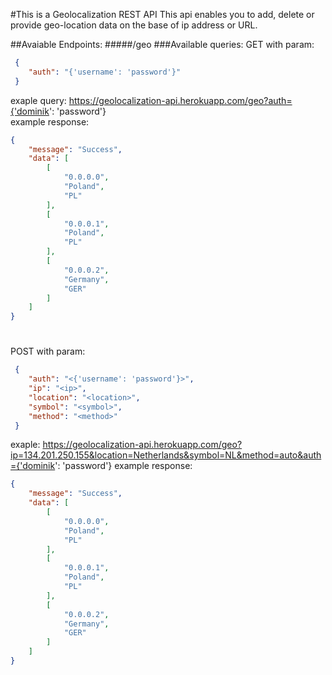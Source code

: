 #This is a Geolocalization REST API
This api enables you to add, delete or provide geo-location data on the base of ip address or URL.

##Avaiable Endpoints:
#####/geo
###Available queries:
GET with param:
```json
 {
    "auth": "{'username': 'password'}"
 }
```
exaple query: https://geolocalization-api.herokuapp.com/geo?auth={'dominik': 'password'}<br>
example response:
```json
{
    "message": "Success",
    "data": [
        [
            "0.0.0.0",
            "Poland",
            "PL"
        ],
        [
            "0.0.0.1",
            "Poland",
            "PL"
        ],
        [
            "0.0.0.2",
            "Germany",
            "GER"
        ]
    ]
}
```
#
POST with param:
```json
 {
    "auth": "<{'username': 'password'}>",
    "ip": "<ip>",
    "location": "<location>",
    "symbol": "<symbol>",
    "method": "<method>"
 }
```
exaple: https://geolocalization-api.herokuapp.com/geo?ip=134.201.250.155&location=Netherlands&symbol=NL&method=auto&auth={'dominik': 'password'}
example response:
```json
{
    "message": "Success",
    "data": [
        [
            "0.0.0.0",
            "Poland",
            "PL"
        ],
        [
            "0.0.0.1",
            "Poland",
            "PL"
        ],
        [
            "0.0.0.2",
            "Germany",
            "GER"
        ]
    ]
}
```
#